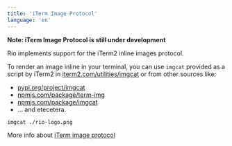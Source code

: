 ```yaml
---
title: 'iTerm Image Protocol'
language: 'en'
---
```


**Note: iTerm Image Protocol is still under development**

Rio implements support for the iTerm2 inline images protocol.

To render an image inline in your terminal, you can use `imgcat` provided as a script by iTerm2 in [iterm2.com/utilities/imgcat](https://iterm2.com/utilities/imgcat) or from other sources like:

- [pypi.org/project/imgcat](https://pypi.org/project/imgcat/)
- [npmjs.com/package/term-img](https://www.npmjs.com/package/term-img)
- [npmjs.com/package/imgcat](https://www.npmjs.com/package/imgcat)
- ... and etecetera.

```bash
imgcat ./rio-logo.png
```

More info about [iTerm image protocol](https://iterm2.com/documentation-images.html)